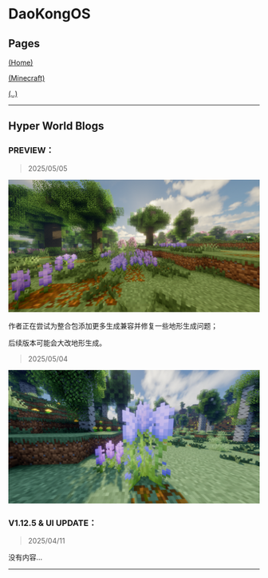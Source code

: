 # DaoKongOS

## Pages

[(Home)](/)

[(Minecraft)](/pages/minecraft)

[(..)](./../hyper-world)

---

## Hyper World Blogs

### **PREVIEW：**
> 2025/05/05

![图片](blogs/assets/images/IMG.20250505.001.png)

作者正在尝试为整合包添加更多生成兼容并修复一些地形生成问题；

后续版本可能会大改地形生成。

> 2025/05/04

![图片](blogs/assets/images/IMG.20250504.001.png)

### **V1.12.5 & UI UPDATE：**
> 2025/04/11

没有内容...

---

<script src="https://giscus.app/client.js"
        data-repo="YELANDAOKONG/DaoKongOS"
        data-repo-id="R_kgDOOCWX7g"
        data-category="Announcements"
        data-category-id="DIC_kwDOOCWX7s4CngzH"
        data-mapping="pathname"
        data-strict="0"
        data-reactions-enabled="1"
        data-emit-metadata="0"
        data-input-position="top"
        data-theme="preferred_color_scheme"
        data-lang="zh-CN"
        crossorigin="anonymous"
        async>
</script>

<script>
    var _hmt = _hmt || [];
    (function() {
        var hm = document.createElement("script");
        hm.src = "https://hm.baidu.com/hm.js?e467154e934c2dc14879fbb2df219013";
        var s = document.getElementsByTagName("script")[0];
        s.parentNode.insertBefore(hm, s);
    })();
</script>
